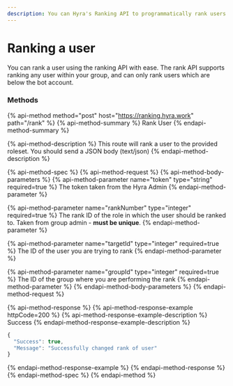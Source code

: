 ```yaml
---
description: You can Hyra's Ranking API to programmatically rank users.
---
```


# Ranking a user

You can rank a user using the ranking API with ease. The rank API supports ranking any user within your group, and can only rank users which are below the bot account.

### Methods

{% api-method method="post" host="https://ranking.hyra.work" path="/rank" %}
{% api-method-summary %}
Rank User
{% endapi-method-summary %}

{% api-method-description %}
This route will rank a user to the provided roleset. You should send a JSON body \(text/json\)
{% endapi-method-description %}

{% api-method-spec %}
{% api-method-request %}
{% api-method-body-parameters %}
{% api-method-parameter name="token" type="string" required=true %}
The token taken from the Hyra Admin
{% endapi-method-parameter %}

{% api-method-parameter name="rankNumber" type="integer" required=true %}
The rank ID of the role in which the user should be ranked to. Taken from group admin - **must be unique**.
{% endapi-method-parameter %}

{% api-method-parameter name="targetId" type="integer" required=true %}
The ID of the user you are trying to rank
{% endapi-method-parameter %}

{% api-method-parameter name="groupId" type="integer" required=true %}
The ID of the group where you are performing the rank
{% endapi-method-parameter %}
{% endapi-method-body-parameters %}
{% endapi-method-request %}

{% api-method-response %}
{% api-method-response-example httpCode=200 %}
{% api-method-response-example-description %}
Success
{% endapi-method-response-example-description %}

```javascript
{
  "Success": true,
  "Message": "Successfully changed rank of user"
}
```
{% endapi-method-response-example %}
{% endapi-method-response %}
{% endapi-method-spec %}
{% endapi-method %}

